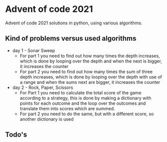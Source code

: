 # Advent of code 2021
 Advent of code 2021 solutions in python, using various algorithms.

## Kind of problems versus used algorithms

- day 1 - Sonar Sweep
  - For part 1 you need to find out how many times the depth increases, which is done by looping over the depth and when the next is bigger, it increases the counter
  - For part 2 you need to find out how many times the sum of three depth increases, which is done by looping over the depth with use of a range and when the sums next are bigger, it increases the counter
- day 2 - Rock, Paper, Scissors
  - For Part 1 you need to calculate the total score of the game according to a strategy, this is done by making a dictionary with points for each outcome and the loop over the outcomes and translate them into scores which are summed.
  - For part 2 you need to do the same, but with a different score, so another dictionary is used


## Todo's


